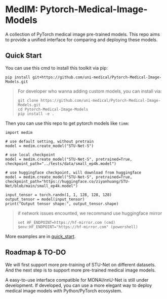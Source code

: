 # MedIM: Pytorch-Medical-Image-Models

A collection of PyTorch medical image pre-trained models. 
This repo aims to provide a unified interface for comparing and deploying these models. 

## Quick Start

You can use this cmd to install this toolkit via pip:
```
pip install git+https://github.com/uni-medical/Pytorch-Medical-Image-Models.git
```
> For developer who wanna adding custom models, you can install via:
> ```
> git clone https://github.com/uni-medical/Pytorch-Medical-Image-Models.git
> cd Pytorch-Medical-Image-Models
> pip install -e .
> ```
Then you can use this repo to get pytorch models like `timm`:
```
import medim

# use default setting, without pretrain
model = medim.create_model("STU-Net-S") 

# use local checkpoint
model = medim.create_model("STU-Net-S", pretrained=True, checkpoint_path="../tests/data/small_ep4k.model") 

# use huggingface checkpoint, will download from huggingface
model = medim.create_model("STU-Net-S", pretrained=True, checkpoint_path="https://huggingface.co/ziyanhuang/STU-Net/blob/main/small_ep4k.model") 

input_tensor = torch.randn(1, 1, 128, 128, 128)
output_tensor = model(input_tensor)
print("Output tensor shape:", output_tensor.shape)
```

> if network issues encounted, we recommand use huggingface mirror
> ```
> set HF_ENDPOINT=https://hf-mirror.com (cmd)
> $env:HF_ENDPOINT="https://hf-mirror.com" (powershell)
> ```


More examples are in [quick_start](https://github.com/uni-medical/Pytorch-Medical-Image-Models/blob/main/examples/quick_start.py).

## Roadmap & TO-DO

We will first support more pre-training of STU-Net on different datasets. And the next step is to support more pre-trained medical image models.

A easy-to-use interface compatible for MONAI/nnU-Net is still under development. If developed, you can use a more elegant way to deploy medical image models with Python/PyTorch ecosystem.

